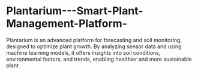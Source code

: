 # Plantarium---Smart-Plant-Management-Platform-
Plantarium is an advanced platform for forecasting and soil monitoring, designed to optimize plant growth. By analyzing sensor data and using machine learning models, it offers insights into soil conditions, environmental factors, and trends, enabling healthier and more sustainable plant
